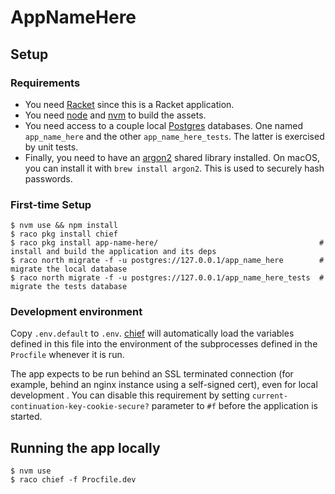 # AppNameHere

## Setup

### Requirements

* You need [Racket] since this is a Racket application.
* You need [node] and [nvm] to build the assets.
* You need access to a couple local [Postgres] databases.  One named
  `app_name_here` and the other `app_name_here_tests`.  The latter is
  exercised by unit tests.
* Finally, you need to have an [argon2] shared library installed.  On
  macOS, you can install it with `brew install argon2`.  This is used
  to securely hash passwords.

### First-time Setup

    $ nvm use && npm install
    $ raco pkg install chief
    $ raco pkg install app-name-here/                                    # install and build the application and its deps
    $ raco north migrate -f -u postgres://127.0.0.1/app_name_here        # migrate the local database
    $ raco north migrate -f -u postgres://127.0.0.1/app_name_here_tests  # migrate the tests database

### Development environment

Copy `.env.default` to `.env`.  [chief] will automatically load the
variables defined in this file into the environment of the
subprocesses defined in the `Procfile` whenever it is run.

The app expects to be run behind an SSL terminated connection (for
example, behind an nginx instance using a self-signed cert), even for
local development .  You can disable this requirement by setting
`current-continuation-key-cookie-secure?` parameter to `#f` before the
application is started.

## Running the app locally

    $ nvm use
    $ raco chief -f Procfile.dev


[Postgres]: https://www.postgresql.org/
[Racket]: https://racket-lang.org/
[argon2]: https://www.argon2.com/
[chief]: https://github.com/Bogdanp/racket-chief
[node]: https://nodejs.org/en/
[nvm]: https://github.com/nvm-sh/nvm
